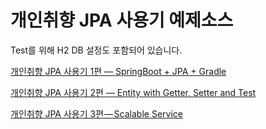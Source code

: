 # 개인취향 JPA 사용기 예제소스
Test를 위해 H2 DB 설정도 포함되어 있습니다.

<a href="https://medium.com/@geminikim/%EA%B0%9C%EC%9D%B8%EC%B7%A8%ED%96%A5-jpa-%EC%82%AC%EC%9A%A9%EA%B8%B0-1%ED%8E%B8-springboot-jpa-gradle-9940b97a795a">개인취향 JPA 사용기 1편 — SpringBoot + JPA + Gradle</a>

<a href="https://medium.com/@geminikim/%EA%B0%9C%EC%9D%B8%EC%B7%A8%ED%96%A5-jpa-%EC%82%AC%EC%9A%A9%EA%B8%B0-2%ED%8E%B8-entity-with-getter-setter-and-test-a0305af69090">개인취향 JPA 사용기 2편 — Entity with Getter, Setter and Test</a>

<a href="https://medium.com/@geminikim/%EA%B0%9C%EC%9D%B8%EC%B7%A8%ED%96%A5-jpa-%EC%82%AC%EC%9A%A9%EA%B8%B0-3%ED%8E%B8-scalable-service-83cb2efed8f9">개인취향 JPA 사용기 3편 — Scalable Service</a>
